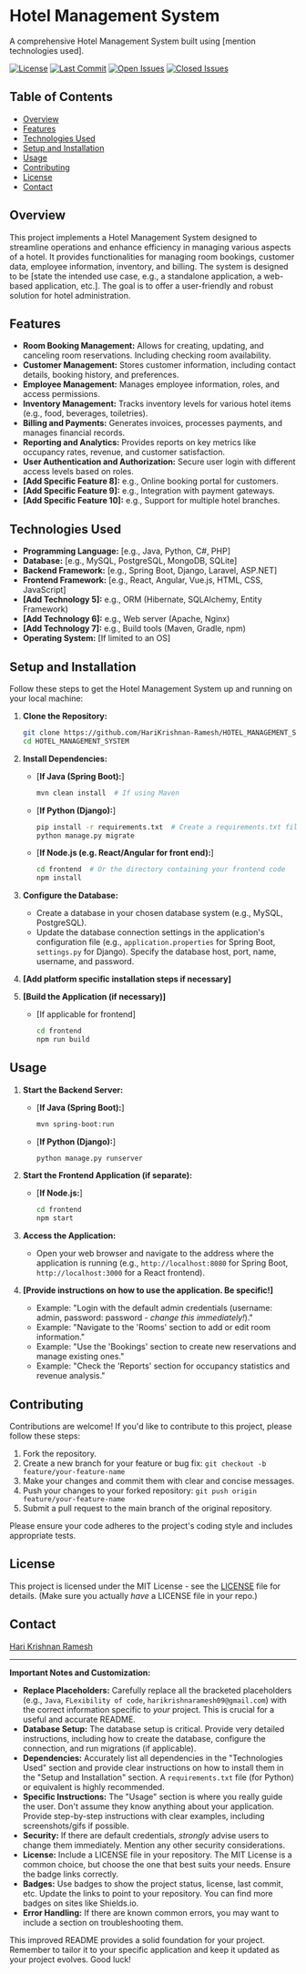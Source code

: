 # Hotel Management System

A comprehensive Hotel Management System built using [mention technologies used].

[![License](https://img.shields.io/badge/License-MIT-blue.svg)](LICENSE)  <!-- Replace with your actual license badge -->
[![Last Commit](https://img.shields.io/github/last-commit/HariKrishnan-Ramesh/HOTEL_MANAGEMENT_SYSTEM.git)](https://github.com/HariKrishnan-Ramesh/HOTEL_MANAGEMENT_SYSTEM.git/commits/main)
[![Open Issues](https://img.shields.io/github/issues/HariKrishnan-Ramesh/HOTEL_MANAGEMENT_SYSTEM.git)](https://github.com/HariKrishnan-Ramesh/HOTEL_MANAGEMENT_SYSTEM.git/issues)
[![Closed Issues](https://img.shields.io/github/issues-closed/HariKrishnan-Ramesh/HOTEL_MANAGEMENT_SYSTEM.git)](https://github.com/HariKrishnan-Ramesh/HOTEL_MANAGEMENT_SYSTEM.git/issues?q=is%3Aissue+is%3Aclosed)

<!-- Optionally, a short demo GIF or image here -->
<!-- ![Hotel Management System Demo](path/to/demo.gif) -->

## Table of Contents

*   [Overview](#overview)
*   [Features](#features)
*   [Technologies Used](#technologies-used)
*   [Setup and Installation](#setup-and-installation)
*   [Usage](#usage)
*   [Contributing](#contributing)
*   [License](#license)
*   [Contact](#contact)

## Overview

This project implements a Hotel Management System designed to streamline operations and enhance efficiency in managing various aspects of a hotel. It provides functionalities for managing room bookings, customer data, employee information, inventory, and billing. The system is designed to be [state the intended use case, e.g., a standalone application, a web-based application, etc.].  The goal is to offer a user-friendly and robust solution for hotel administration.

## Features

*   **Room Booking Management:**  Allows for creating, updating, and canceling room reservations. Including checking room availability.
*   **Customer Management:** Stores customer information, including contact details, booking history, and preferences.
*   **Employee Management:** Manages employee information, roles, and access permissions.
*   **Inventory Management:** Tracks inventory levels for various hotel items (e.g., food, beverages, toiletries).
*   **Billing and Payments:** Generates invoices, processes payments, and manages financial records.
*   **Reporting and Analytics:** Provides reports on key metrics like occupancy rates, revenue, and customer satisfaction.
*   **User Authentication and Authorization:** Secure user login with different access levels based on roles.
*   **[Add Specific Feature 8]:** e.g., Online booking portal for customers.
*   **[Add Specific Feature 9]:** e.g., Integration with payment gateways.
*   **[Add Specific Feature 10]:** e.g., Support for multiple hotel branches.

## Technologies Used

*   **Programming Language:** [e.g., Java, Python, C#, PHP]
*   **Database:** [e.g., MySQL, PostgreSQL, MongoDB, SQLite]
*   **Backend Framework:** [e.g., Spring Boot, Django, Laravel, ASP.NET]
*   **Frontend Framework:** [e.g., React, Angular, Vue.js, HTML, CSS, JavaScript]
*   **[Add Technology 5]:** e.g., ORM (Hibernate, SQLAlchemy, Entity Framework)
*   **[Add Technology 6]:** e.g., Web server (Apache, Nginx)
*   **[Add Technology 7]:** e.g., Build tools (Maven, Gradle, npm)
*   **Operating System:** [If limited to an OS]

## Setup and Installation

Follow these steps to get the Hotel Management System up and running on your local machine:

1.  **Clone the Repository:**

    ```bash
    git clone https://github.com/HariKrishnan-Ramesh/HOTEL_MANAGEMENT_SYSTEM.git
    cd HOTEL_MANAGEMENT_SYSTEM
    ```

2.  **Install Dependencies:**

    *   [**If Java (Spring Boot):**]
        ```bash
        mvn clean install  # If using Maven
        ```
    *   [**If Python (Django):**]
        ```bash
        pip install -r requirements.txt  # Create a requirements.txt file
        python manage.py migrate
        ```
    *   [**If Node.js (e.g. React/Angular for front end):**]
        ```bash
        cd frontend  # Or the directory containing your frontend code
        npm install
        ```

3.  **Configure the Database:**

    *   Create a database in your chosen database system (e.g., MySQL, PostgreSQL).
    *   Update the database connection settings in the application's configuration file (e.g., `application.properties` for Spring Boot, `settings.py` for Django).  Specify the database host, port, name, username, and password.

4.  **[Add platform specific installation steps if necessary]**

5.  **[Build the Application (if necessary)]**

    *   [If applicable for frontend]
        ```bash
        cd frontend
        npm run build
        ```

## Usage

1.  **Start the Backend Server:**

    *   [**If Java (Spring Boot):**]
        ```bash
        mvn spring-boot:run
        ```
    *   [**If Python (Django):**]
        ```bash
        python manage.py runserver
        ```

2.  **Start the Frontend Application (if separate):**

    *   [**If Node.js:**]
        ```bash
        cd frontend
        npm start
        ```

3.  **Access the Application:**

    *   Open your web browser and navigate to the address where the application is running (e.g., `http://localhost:8080` for Spring Boot, `http://localhost:3000` for a React frontend).

4.  **[Provide instructions on how to use the application. Be specific!]**

    *   Example: "Login with the default admin credentials (username: admin, password: password - *change this immediately!*)."
    *   Example: "Navigate to the 'Rooms' section to add or edit room information."
    *   Example: "Use the 'Bookings' section to create new reservations and manage existing ones."
    *   Example: "Check the 'Reports' section for occupancy statistics and revenue analysis."

## Contributing

Contributions are welcome! If you'd like to contribute to this project, please follow these steps:

1.  Fork the repository.
2.  Create a new branch for your feature or bug fix: `git checkout -b feature/your-feature-name`
3.  Make your changes and commit them with clear and concise messages.
4.  Push your changes to your forked repository: `git push origin feature/your-feature-name`
5.  Submit a pull request to the main branch of the original repository.

Please ensure your code adheres to the project's coding style and includes appropriate tests.

## License

This project is licensed under the MIT License - see the [LICENSE](LICENSE) file for details. (Make sure you actually *have* a LICENSE file in your repo.)

## Contact

[Hari Krishnan Ramesh](mailto:harikrishnaramesh777@gmail.com)

---

**Important Notes and Customization:**

*   **Replace Placeholders:**  Carefully replace all the bracketed placeholders (e.g., `Java`, `FLexibility of code`, `harikrishnaramesh09@gmail.com`) with the correct information specific to *your* project. This is crucial for a useful and accurate README.
*   **Database Setup:**  The database setup is critical. Provide very detailed instructions, including how to create the database, configure the connection, and run migrations (if applicable).
*   **Dependencies:** Accurately list all dependencies in the "Technologies Used" section and provide clear instructions on how to install them in the "Setup and Installation" section.  A `requirements.txt` file (for Python) or equivalent is highly recommended.
*   **Specific Instructions:** The "Usage" section is where you really guide the user.  Don't assume they know anything about your application.  Provide step-by-step instructions with clear examples, including screenshots/gifs if possible.
*   **Security:**  If there are default credentials, *strongly* advise users to change them immediately.  Mention any other security considerations.
*   **License:** Include a LICENSE file in your repository. The MIT License is a common choice, but choose the one that best suits your needs. Ensure the badge links correctly.
*   **Badges:** Use badges to show the project status, license, last commit, etc. Update the links to point to your repository. You can find more badges on sites like Shields.io.
*   **Error Handling:**  If there are known common errors, you may want to include a section on troubleshooting them.

This improved README provides a solid foundation for your project. Remember to tailor it to your specific application and keep it updated as your project evolves. Good luck!
